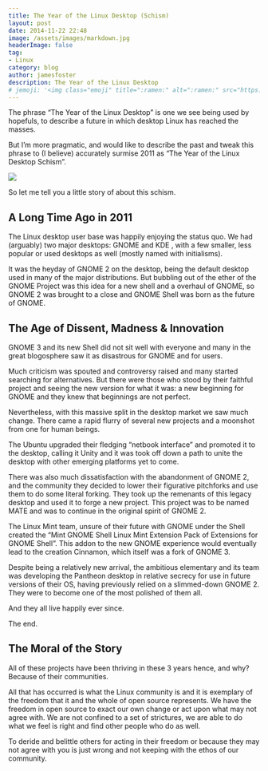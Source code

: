 ```yaml
---
title: The Year of the Linux Desktop (Schism)
layout: post
date: 2014-11-22 22:48
image: /assets/images/markdown.jpg
headerImage: false
tag:
- Linux
category: blog
author: jamesfoster
description: The Year of the Linux Desktop
# jemoji: '<img class="emoji" title=":ramen:" alt=":ramen:" src="https://assets.github.com/images/icons/emoji/unicode/1f35c.png" height="20" width="20" align="absmiddle">'
---
```


The phrase “The Year of the Linux Desktop” is one we see being used by hopefuls, to describe a future in which desktop Linux has reached the masses.

But I’m more pragmatic, and would like to describe the past and tweak this phrase to (I believe) accurately surmise 2011 as “The Year of the Linux Desktop Schism”.

![](https://samuelhewitt.com/images/blog/2014/11/desktop-schism.png)

So let me tell you a little story of about this schism.

## A Long Time Ago in 2011

The Linux desktop user base was happily enjoying the status quo. We had (arguably) two major desktops: GNOME and KDE , with a few smaller, less popular or used desktops as well (mostly named with initialisms).

It was the heyday of GNOME 2 on the desktop, being the default desktop used in many of the major distributions. But bubbling out of the ether of the GNOME Project was this idea for a new shell and a overhaul of GNOME, so GNOME 2 was brought to a close and GNOME Shell was born as the future of GNOME.

## The Age of Dissent, Madness & Innovation

GNOME 3 and its new Shell did not sit well with everyone and many in the great blogosphere saw it as disastrous for GNOME and for users.

Much criticism was spouted and controversy raised and many started searching for alternatives. But there were those who stood by their faithful project and seeing the new version for what it was: a new beginning for GNOME and they knew that beginnings are not perfect.

Nevertheless, with this massive split in the desktop market we saw much change. There came a rapid flurry of several new projects and a moonshot from one for human beings.

The Ubuntu upgraded their fledging “netbook interface” and promoted it to the desktop, calling it Unity and it was took off down a path to unite the desktop with other emerging platforms yet to come.

There was also much dissatisfaction with the abandonment of GNOME 2, and the community they decided to lower their figurative pitchforks and use them to do some literal forking. They took up the remenants of this legacy desktop and used it to forge a new project. This project was to be named MATE and was to continue in the original spirit of GNOME 2.

The Linux Mint team, unsure of their future with GNOME under the Shell created the “Mint GNOME Shell Linux Mint Extension Pack of Extensions for GNOME Shell”. This addon to the new GNOME experience would eventually lead to the creation Cinnamon, which itself was a fork of GNOME 3.

Despite being a relatively new arrival, the ambitious elementary and its team was developing the Pantheon desktop in relative secrecy for use in future versions of their OS, having previously relied on a slimmed-down GNOME 2. They were to become one of the most polished of them all.

And they all live happily ever since.

The end.

## The Moral of the Story

All of these projects have been thriving in these 3 years hence, and why? Because of their communities.

All that has occurred is what the Linux community is and it is exemplary of the freedom that it and the whole of open source represents. We have the freedom in open source to exact our own change or act upon what may not agree with. We are not confined to a set of strictures, we are able to do what we feel is right and find other people who do as well.

To deride and belittle others for acting in their freedom or because they may not agree with you is just wrong and not keeping with the ethos of our community.
